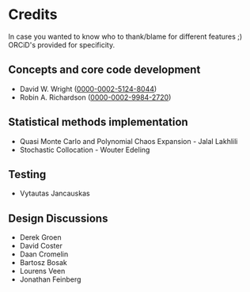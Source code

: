 # Credits

In case you wanted to know who to thank/blame for different features ;)
ORCiD's provided for specificity.

## Concepts and core code development

*   David W. Wright ([0000-0002-5124-8044](https://orcid.org/0000-0002-5124-8044))
*   Robin A. Richardson ([0000-0002-9984-2720](https://orcid.org/0000-0002-9984-2720))

## Statistical methods implementation

*  Quasi Monte Carlo and Polynomial Chaos Expansion - Jalal Lakhlili
*  Stochastic Collocation - Wouter Edeling

## Testing 

*  Vytautas Jancauskas

## Design Discussions

*  Derek Groen
*  David Coster
*  Daan Cromelin
*  Bartosz Bosak
*  Lourens Veen
*  Jonathan Feinberg
